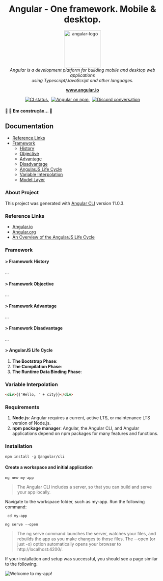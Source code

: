 <h1 align="center">Angular - One framework. Mobile & desktop.</h1>

<p align="center">
  <img src="https://github.com/angular/angular/raw/master/aio/src/assets/images/logos/angular/angular.png" alt="angular-logo" width="120px" height="120px"/>
  <br>
  <i>Angular is a development platform for building mobile and desktop web applications
    <br> using Typescript/JavaScript and other languages.</i>
  <br>
</p>

<p align="center">
  <a href="https://www.angular.io"><strong>www.angular.io</strong></a>
  <br>
</p>


<p align="center">
  <a href="https://circleci.com/gh/angular/workflows/angular/tree/master">
    <img src="https://img.shields.io/circleci/build/github/angular/angular/master.svg?logo=circleci&logoColor=fff&label=CircleCI" alt="CI status" />
  </a>&nbsp;
  <a href="https://www.npmjs.com/@angular/core">
    <img src="https://img.shields.io/npm/v/@angular/core.svg?logo=npm&logoColor=fff&label=NPM+package&color=limegreen" alt="Angular on npm" />
  </a>&nbsp;
  <a href="https://discord.gg/angular">
    <img src="https://img.shields.io/discord/463752820026376202.svg?logo=discord&logoColor=fff&label=Discord&color=7389d8" alt="Discord conversation" />
  </a>
</p>


#### 🚧  🚀 Em construção...  🚧

## Documentation

- [Reference Links](#reference-links)
- [Framework](#framework)
  + [History](#-framework-history)
  + [Objective](#-framework-objective)
  + [Advantage](#-framework-advantage)
  + [Disadvantage](#-framework-disadvantage)
  + [AngularJS Life Cycle](#-angularjs-life-cycle)
  + [Variable Interpolation](#variable-interpolation)
  + [Model Layer](#model-layer)

### About Project

This project was generated with [Angular CLI](https://github.com/angular/angular-cli) version 11.0.3.

### Reference Links

+ [Angular.io](https://angular.io/)
+ [Angular.org](https://angular.org/)
+ [An Overview of the AngularJS Life Cycle](https://www.informit.com/articles/article.aspx?p=2271482&seqNum=3)

### Framework

#### > Framework History

...

#### > Framework Objective

...

#### > Framework Advantage

...

#### > Framework Disadvantage

...

#### > AngularJS Life Cycle

1. **The Bootstrap Phase**: 
2. **The Compilation Phase**: 
3. **The Runtime Data Binding Phase**: 

### Variable Interpolation

```html
<div>{{'Hello, ' + city}}</div>
```

### Requirements

1. **Node.js**: Angular requires a current, active LTS, or maintenance LTS version of Node.js.
2. **npm package manager**: Angular, the Angular CLI, and Angular applications depend on npm packages for many features and functions.

### Installation

` npm install -g @angular/cli `

#### Create a workspace and initial application

` ng new my-app `

> The Angular CLI includes a server, so that you can build and serve your app locally.

Navigate to the workspace folder, such as my-app. Run the following command:

` cd my-app`

` ng serve --open `

> The ng serve command launches the server, watches your files, and rebuilds the app as you make changes to those files.
The --open (or just -o) option automatically opens your browser to http://localhost:4200/.

If your installation and setup was successful, you should see a page similar to the following.

![Welcome to my-app!](https://angular.io/generated/images/guide/setup-local/app-works.png "Welcome to my-app!")

